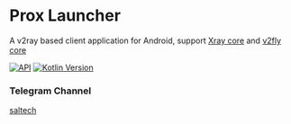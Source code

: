 # Prox Launcher

A v2ray based client application for Android, support [Xray core](https://github.com/XTLS/Xray-core) and [v2fly core](https://github.com/v2fly/v2ray-core)

[![API](https://img.shields.io/badge/API-21%2B-yellow.svg?style=flat)](https://developer.android.com/about/versions/lollipop)
[![Kotlin Version](https://img.shields.io/badge/Kotlin-1.9.22-purple.svg)](https://kotlinlang.org)

### Telegram Channel
[saltech](https://t.me/SalTech)
